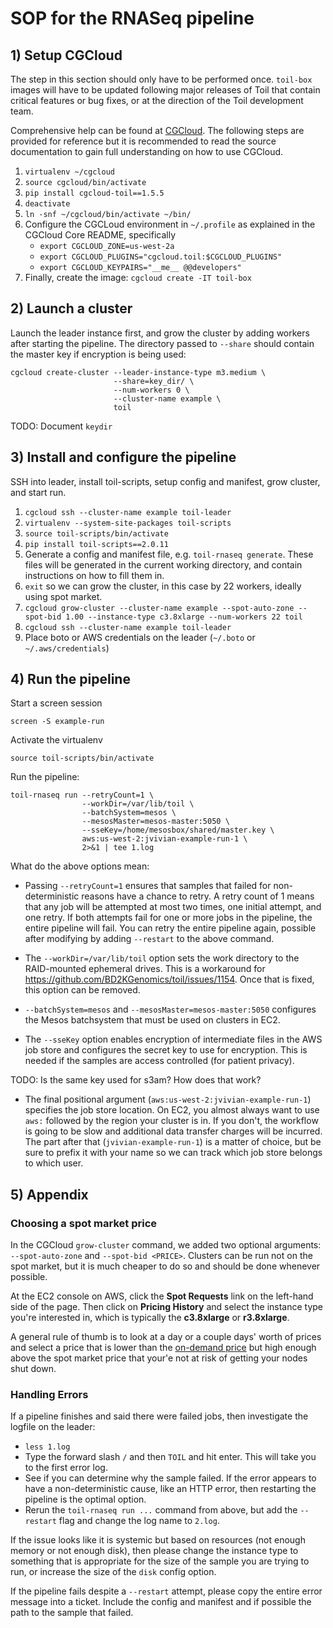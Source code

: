 # SOP for the RNASeq pipeline

   
## 1) Setup CGCloud

The step in this section should only have to be performed once. `toil-box`
images will have to be updated following major releases of Toil that contain
critical features or bug fixes, or at the direction of the Toil development
team.

Comprehensive help can be found at
[CGCloud](https://github.com/BD2KGenomics/cgcloud). The following steps are
provided for reference but it is recommended to read the source documentation
to gain full understanding on how to use CGCloud.

1. `virtualenv ~/cgcloud`
2. `source cgcloud/bin/activate`
3. `pip install cgcloud-toil==1.5.5`
4. `deactivate`
5. `ln -snf ~/cgcloud/bin/activate ~/bin/`
6. Configure the CGCLoud environment in `~/.profile` as explained in the CGCloud Core README, specifically
    - `export CGCLOUD_ZONE=us-west-2a`
    - `export CGCLOUD_PLUGINS="cgcloud.toil:$CGCLOUD_PLUGINS"`
    - `export CGCLOUD_KEYPAIRS="__me__ @@developers"`
7. Finally, create the image: `cgcloud create -IT toil-box`


## 2) Launch a cluster

Launch the leader instance first, and grow the cluster by adding workers after
starting the pipeline. The directory passed to `--share` should contain the
master key if encryption is being used:

```
cgcloud create-cluster --leader-instance-type m3.medium \
                       --share=key_dir/ \
                       --num-workers 0 \
                       --cluster-name example \
                       toil
```

TODO: Document `keydir`

## 3) Install and configure the pipeline

SSH into leader, install toil-scripts, setup config and manifest, grow cluster,
and start run.

1. `cgcloud ssh --cluster-name example toil-leader`
2. `virtualenv --system-site-packages toil-scripts`
3. `source toil-scripts/bin/activate`
4. `pip install toil-scripts==2.0.11`
5. Generate a config and manifest file, e.g. `toil-rnaseq generate`. These files will be generated in the current working directory, and contain instructions on how to fill them in.
6. `exit` so we can grow the cluster, in this case by 22 workers, ideally using spot market.
7. `cgcloud grow-cluster --cluster-name example --spot-auto-zone --spot-bid 1.00 --instance-type c3.8xlarge --num-workers 22 toil`
8. `cgcloud ssh --cluster-name example toil-leader`
9. Place boto or AWS credentials on the leader (`~/.boto` or `~/.aws/credentials`)

## 4) Run the pipeline

Start a screen session

```
screen -S example-run
```

Activate the virtualenv

```
source toil-scripts/bin/activate
```

Run the pipeline:

```
toil-rnaseq run --retryCount=1 \
                --workDir=/var/lib/toil \
                --batchSystem=mesos \
                --mesosMaster=mesos-master:5050 \
                --sseKey=/home/mesosbox/shared/master.key \
                aws:us-west-2:jvivian-example-run-1 \
                2>&1 | tee 1.log
```

What do the above options mean:

- Passing `--retryCount=1` ensures that samples that failed for non-deterministic reasons have a chance to retry. A retry count of 1 means that any job will be attempted at most two times, one initial attempt, and one retry. If both attempts fail for one or more jobs in the pipeline, the entire pipeline will fail. You can retry the entire pipeline again, possible after modifying by adding `--restart` to the above command.

- The `--workDir=/var/lib/toil` option sets the work directory to the RAID-mounted ephemeral drives. This is a workaround for https://github.com/BD2KGenomics/toil/issues/1154. Once that is fixed, this option can be removed.

- `--batchSystem=mesos` and `--mesosMaster=mesos-master:5050` configures the Mesos batchsystem that must be used on clusters in EC2. 

- The `--sseKey` option enables encryption of intermediate files in the AWS job store and configures the secret key to use for encryption. This is needed if the samples are access controlled (for patient privacy).

TODO: Is the same key used for s3am? How does that work?

- The final positional argument (`aws:us-west-2:jvivian-example-run-1`) specifies the job store location. On EC2, you almost always want to use `aws:` followed by the region your cluster is in. If you don't, the workflow is going to be slow and additional data transfer charges will be incurred. The part after that (`jvivian-example-run-1`) is a matter of choice, but be sure to prefix it with your name so we can track which job store belongs to which user. 

## 5) Appendix

### Choosing a spot market price

In the CGCloud `grow-cluster` command, we added two optional arguments:
`--spot-auto-zone` and `--spot-bid <PRICE>`. Clusters can be run not on the
spot market, but it is much cheaper to do so and should be done whenever
possible.

At the EC2 console on AWS, click the **Spot Requests** link on the left-hand
side of the page. Then click on **Pricing History** and select the instance
type you're interested in, which is typically the **c3.8xlarge** or
**r3.8xlarge**.

A general rule of thumb is to look at a day or a couple days' worth of prices
and select a price that is lower than the [on-demand
price](https://aws.amazon.com/ec2/pricing/) but high enough above the spot
market price that your'e not at risk of getting your nodes shut down.

### Handling Errors

If a pipeline finishes and said there were failed jobs, then investigate the
logfile on the leader:

- `less 1.log`
- Type the forward slash `/` and then `TOIL` and hit enter. This will take you to the first error log. 
- See if you can determine why the sample failed. If the error appears to have a  non-deterministic cause, like an HTTP error, then restarting the pipeline is the optimal option.
- Rerun the `toil-rnaseq run ...` command from above, but add the `--restart` flag and change the log name to `2.log`. 

If the issue looks like it is systemic but based on resources (not enough
memory or not enough disk), then please change the instance type to something
that is appropriate for the size of the sample you are trying to run, or
increase the size of the `disk` config option.
 
If the pipeline fails despite a `--restart` attempt, please copy the entire
error message into a ticket. Include the config and manifest and if possible
the path to the sample that failed.

